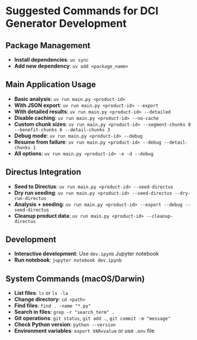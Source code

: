 # Suggested Commands for DCI Generator Development

## Package Management
- **Install dependencies**: `uv sync`
- **Add new dependency**: `uv add <package_name>`

## Main Application Usage
- **Basic analysis**: `uv run main.py <product-id>`
- **With JSON export**: `uv run main.py <product-id> --export`
- **With detailed results**: `uv run main.py <product-id> --detailed`
- **Disable caching**: `uv run main.py <product-id> --no-cache`
- **Custom chunk sizes**: `uv run main.py <product-id> --segment-chunks 8 --benefit-chunks 6 --detail-chunks 3`
- **Debug mode**: `uv run main.py <product-id> --debug`
- **Resume from failure**: `uv run main.py <product-id> --debug --detail-chunks 1`
- **All options**: `uv run main.py <product-id> -e -d --debug`

## Directus Integration
- **Seed to Directus**: `uv run main.py <product-id> --seed-directus`
- **Dry run seeding**: `uv run main.py <product-id> --seed-directus --dry-run-directus`
- **Analysis + seeding**: `uv run main.py <product-id> --export --debug --seed-directus`
- **Cleanup product data**: `uv run main.py <product-id> --cleanup-directus`

## Development
- **Interactive development**: Use `dev.ipynb` Jupyter notebook
- **Run notebook**: `jupyter notebook dev.ipynb`

## System Commands (macOS/Darwin)
- **List files**: `ls` or `ls -la`
- **Change directory**: `cd <path>`
- **Find files**: `find . -name "*.py"`
- **Search in files**: `grep -r "search_term" .`
- **Git operations**: `git status`, `git add .`, `git commit -m "message"`
- **Check Python version**: `python --version`
- **Environment variables**: `export VAR=value` or use `.env` file